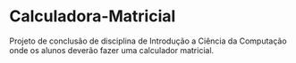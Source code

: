 # Calculadora-Matricial
Projeto de conclusão de disciplina de Introdução a Ciência da Computação onde os alunos deverão fazer uma calculador matricial.

